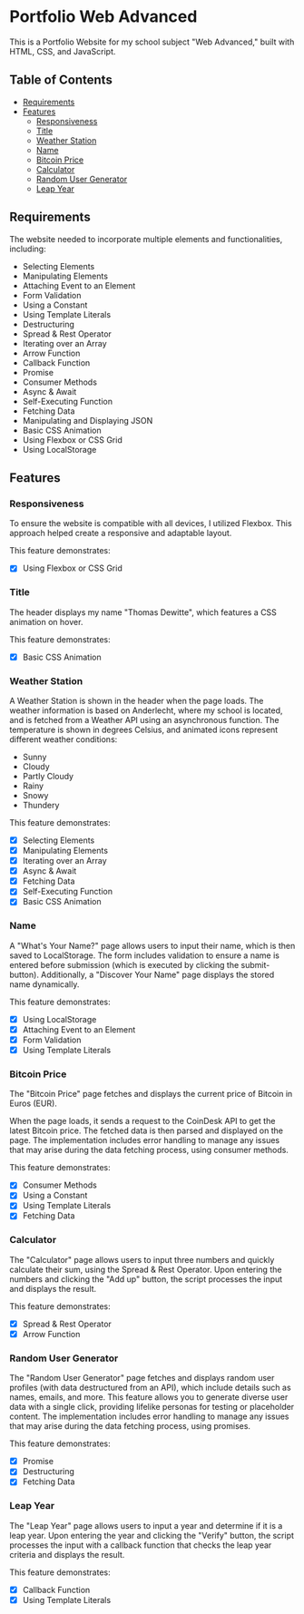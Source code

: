 # Portfolio Web Advanced

This is a Portfolio Website for my school subject "Web Advanced," built with HTML, CSS, and JavaScript.

## Table of Contents
- [Requirements](#requirements)
- [Features](#features)
    - [Responsiveness](#responsiveness)
    - [Title](#title)
    - [Weather Station](#weather-station)
    - [Name](#name)
    - [Bitcoin Price](#bitcoin-price)
    - [Calculator](#calculator)
    - [Random User Generator](#random-user-generator)
    - [Leap Year](#leap-year)

## Requirements

The website needed to incorporate multiple elements and functionalities, including:

- Selecting Elements
- Manipulating Elements
- Attaching Event to an Element
- Form Validation
- Using a Constant
- Using Template Literals
- Destructuring
- Spread & Rest Operator
- Iterating over an Array
- Arrow Function
- Callback Function
- Promise
- Consumer Methods
- Async & Await
- Self-Executing Function
- Fetching Data
- Manipulating and Displaying JSON
- Basic CSS Animation
- Using Flexbox or CSS Grid
- Using LocalStorage

## Features

### Responsiveness

To ensure the website is compatible with all devices, I utilized Flexbox. This approach helped create a responsive and adaptable layout.

This feature demonstrates:

- [x] Using Flexbox or CSS Grid

### Title

The header displays my name "Thomas Dewitte", which features a CSS animation on hover.

This feature demonstrates:

- [x] Basic CSS Animation

### Weather Station

A Weather Station is shown in the header when the page loads. The weather information is based on Anderlecht, where my school is located, and is fetched from a Weather API using an asynchronous function. The temperature is shown in degrees Celsius, and animated icons represent different weather conditions:

- Sunny
- Cloudy
- Partly Cloudy
- Rainy
- Snowy
- Thundery

This feature demonstrates:

- [x] Selecting Elements
- [x] Manipulating Elements
- [x] Iterating over an Array
- [x] Async & Await
- [x] Fetching Data
- [x] Self-Executing Function
- [x] Basic CSS Animation

### Name

A "What's Your Name?" page allows users to input their name, which is then saved to LocalStorage. The form includes validation to ensure a name is entered before submission (which is executed by clicking the submit-button). Additionally, a "Discover Your Name" page displays the stored name dynamically.

This feature demonstrates:

- [x] Using LocalStorage
- [x] Attaching Event to an Element
- [x] Form Validation
- [x] Using Template Literals

### Bitcoin Price

The "Bitcoin Price" page fetches and displays the current price of Bitcoin in Euros (EUR).

When the page loads, it sends a request to the CoinDesk API to get the latest Bitcoin price. The fetched data is then parsed and displayed on the page. The implementation includes error handling to manage any issues that may arise during the data fetching process, using consumer methods.

This feature demonstrates:

- [x] Consumer Methods
- [x] Using a Constant
- [x] Using Template Literals
- [x] Fetching Data

### Calculator

The "Calculator" page allows users to input three numbers and quickly calculate their sum, using the Spread & Rest Operator. Upon entering the numbers and clicking the "Add up" button, the script processes the input and displays the result.

This feature demonstrates:

- [x] Spread & Rest Operator
- [x] Arrow Function

### Random User Generator

The "Random User Generator" page fetches and displays random user profiles (with data destructured from an API), which include details such as names, emails, and more. This feature allows you to generate diverse user data with a single click, providing lifelike personas for testing or placeholder content. The implementation includes error handling to manage any issues that may arise during the data fetching process, using promises.

This feature demonstrates:

- [x] Promise
- [x] Destructuring
- [x] Fetching Data

### Leap Year

The "Leap Year" page allows users to input a year and determine if it is a leap year. Upon entering the year and clicking the "Verify" button, the script processes the input with a callback function that checks the leap year criteria and displays the result.

This feature demonstrates:

- [x] Callback Function
- [x] Using Template Literals